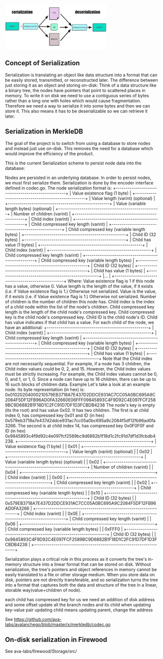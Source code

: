![Pic of serialization](download.jpeg)

## Concept of Serialization

Serialization is translating an object like data structure into a format that can be easily stored, transmitted, or reconstructed later. The difference between just storing it as an object and storing on-disk: Think of a data structure like a binary tree, the nodes have pointers that point to scattered places in memory. To write it on disk we need to use a contiguous series of bytes rather than a long one with holes which would cause fragmentation. Therefore we need a way to serialize it into some bytes and then we can store it. This also means it has to be deserializable so we can retrieve it later. 

## Serialization in MerkleDB
The goal of the project is to switch from using a database to store nodes and instead just use on-disk. This removes the need for a database which would improve the efficiency of the product. 


This is the current Serialization scheme to persist node data into the database:


Nodes are persisted in an underlying database. In order to persist nodes, we must first serialize them. Serialization is done by the encoder interface defined in codec.go.
The node serialization format is:
+----------------------------------------------------+
| Value existence flag (1 byte)                      |
+----------------------------------------------------+
| Value length (varint) (optional)                   |
+----------------------------------------------------+
| Value (variable length bytes) (optional)           |
+----------------------------------------------------+
| Number of children (varint)                        |
+----------------------------------------------------+
| Child index (varint)                               |
+----------------------------------------------------+
| Child compressed key length (varint)               |
+----------------------------------------------------+
| Child compressed key (variable length bytes)       |
+----------------------------------------------------+
| Child ID (32 bytes)                                |
+----------------------------------------------------+
| Child has value (1 bytes)                          |
+----------------------------------------------------+
| Child index (varint)                               |
+----------------------------------------------------+
| Child compressed key length (varint)               |
+----------------------------------------------------+
| Child compressed key (variable length bytes)       |
+----------------------------------------------------+
| Child ID (32 bytes)                                |
+----------------------------------------------------+
| Child has value (1 bytes)                          |
+----------------------------------------------------+
|...                                                 |
+----------------------------------------------------+
Where:
Value existence flag is 1 if this node has a value, otherwise 0.
Value length is the length of the value, if it exists (i.e. if Value existence flag is 1.) Otherwise not serialized.
Value is the value, if it exists (i.e. if Value existence flag is 1.) Otherwise not serialized.
Number of children is the number of children this node has.
Child index is the index of a child node within the list of the node's children.
Child compressed key length is the length of the child node's compressed key.
Child compressed key is the child node's compressed key.
Child ID is the child node's ID.
Child has value indicates if that child has a value.
For each child of the node, we have an additional:
+----------------------------------------------------+
| Child index (varint)                               |
+----------------------------------------------------+
| Child compressed key length (varint)               |
+----------------------------------------------------+
| Child compressed key (variable length bytes)       |
+----------------------------------------------------+
| Child ID (32 bytes)                                |
+----------------------------------------------------+
| Child has value (1 bytes)                          |
+----------------------------------------------------+
Note that the Child index are not necessarily sequential. For example, if a node has 3 children, the Child index values could be 0, 2, and 15. However, the Child index values must be strictly increasing. For example, the Child index values cannot be 0, 0, and 1, or 1, 0. Since a node can have up to 16 children, there can be up to 16 such blocks of children data.
Example
Let's take a look at an example node.
Its byte representation (in hex) is: 0x01020204000210579EB3718A7E437D2DDCE931AC7CC05A0BC695A9C2084F5DF12FB96AD0FA32660E06FFF09845893C4F9D92C4E097FCF2589BC9D6882B1F18D1C2FC91D7DF1D3FCBDB4238
The node's key is empty (its the root) and has value 0x02. It has two children. The first is at child index 0, has compressed key 0x01 and ID (in hex) 0x579eb3718a7e437d2ddce931ac7cc05a0bc695a9c2084f5df12fb96ad0fa3266. The second is at child index 14, has compressed key 0x0F0F0F and ID (in hex) 0x9845893c4f9d92c4e097fcf2589bc9d6882b1f18d1c2fc91d7df1d3fcbdb4238.
+--------------------------------------------------------------------+
| Value existence flag (1 byte)                                      |
| 0x01                                                               |
+--------------------------------------------------------------------+
| Value length (varint) (optional)                                   |
| 0x02                                                               |
+--------------------------------------------------------------------+
| Value (variable length bytes) (optional)                           |
| 0x02                                                               |
+--------------------------------------------------------------------+
| Number of children (varint)                                        |
| 0x04                                                               |
+--------------------------------------------------------------------+
| Child index (varint)                                               |
| 0x00                                                               |
+--------------------------------------------------------------------+
| Child compressed key length (varint)                               |
| 0x02                                                               |
+--------------------------------------------------------------------+
| Child compressed key (variable length bytes)                       |
| 0x10                                                               |
+--------------------------------------------------------------------+
| Child ID (32 bytes)                                                |
| 0x579EB3718A7E437D2DDCE931AC7CC05A0BC695A9C2084F5DF12FB96AD0FA3266 |
+--------------------------------------------------------------------+
| Child index (varint)                                               |
| 0x0E                                                               |
+--------------------------------------------------------------------+
| Child compressed key length (varint)                               |
| 0x06                                                               |
+--------------------------------------------------------------------+
| Child compressed key (variable length bytes)                       |
| 0xFFF0                                                             |
+--------------------------------------------------------------------+
| Child ID (32 bytes)                                                |
| 0x9845893C4F9D92C4E097FCF2589BC9D6882B1F18D1C2FC91D7DF1D3FCBDB4238 |
+--------------------------------------------------------------------+

Serialization plays a critical role in this process as it converts the tree's in-memory structure into a linear format that can be stored on disk. Without serialization, the tree's pointers and object references in memory cannot be easily translated to a file or other storage medium. When you store data on disk, pointers are not directly transferable, and so serialization turns the tree into a format that captures both the data and structure of the tree in a linear, storable way(value+children of node).

each child has compressed key
for us we need an addition of disk address and some offset
update all the branch nodes and its child when updating key-value pair
updating child means updating parent, change the address


See https://github.com/ava-labs/avalanchego/blob/master/x/merkledb/codec.go

## On-disk serialization in Firewood
See ava-labs/firewood/Storage/src/
